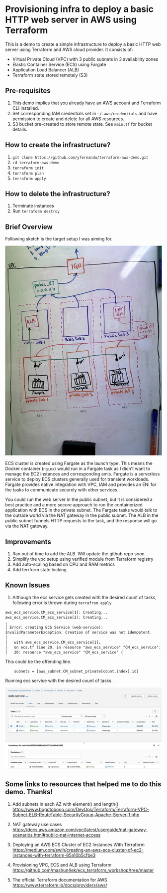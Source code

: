 

# Provisioning infra to deploy a basic HTTP web server in AWS using Terraform

This is a demo to create a simple infrastructure to deploy a basic HTTP web server using Terraform and AWS cloud provider. It consists of:

- Virtual Private Cloud (VPC) with 3 public subnets in 3 availability zones
- Elastic Container Service (ECS) using Fargate
- Application Load Balancer (ALB)
- Terraform state stored remotely (S3)

## Pre-requisites 
1. This demo implies that you already have an AWS account and Terraform CLI installed.
2. Set corresponding IAM credentials set in `~/.aws/credentials` and have permission to create and delete for all AWS resources.
3. S3 bucket pre-created to store remote state. See `main.tf` for bucket details.

## How to create the infrastructure?
1. `git clone https://github.com/yfernando/terraform-aws-demo.git`
2. `cd terraform-aws-demo`
3. `terraform init`
4. `terraform plan`
5. `terraform apply`

## How to delete the infrastructure?
1. Terminate instances
2. Run `terraform destroy`

## Brief Overview
Following sketch is the target setup I was aiming for. 

![Target setup](./image/sketch.jpeg)

ECS cluster is created using Fargate as the launch type. This means the Docker container (`nginx`) would run in a Fargate task as I didn’t want to manage the EC2 instances and corresponding amis. Fargate is a serverless service to deploy ECS clusters generally used for transient workloads. Fargate provides native integration with VPC, IAM and provides an ENI for the tasks to communicate securely with other services.

You could run the web server in the public subnet, but it is considered a best practice and a more secure approach to run the containerized application with ECS in the private subnet. The Fargate tasks would talk to the outside world via the NAT gateway in the public subnet. The ALB in the public subnet funnels HTTP requests to the task, and the response will go via the NAT gateway.

## Improvements

1. Ran out of time to add the ALB. Will update the github repo soon.
2. Simplify the vpc setup using verified module from Terraform registry
3. Add auto-scaling based on CPU and RAM metrics
4. Add terrform state locking

## Known Issues

1. Although the ecs service gets created with the desired count of tasks, following error is thrown during `terrafrom apply` 

```
aws_ecs_service.CM_ecs_service[1]: Creating...
aws_ecs_service.CM_ecs_service[2]: Creating...
╷
│ Error: creating ECS Service (web-service): InvalidParameterException: Creation of service was not idempotent.
│
│   with aws_ecs_service.CM_ecs_service[1],
│   on ecs.tf line 20, in resource "aws_ecs_service" "CM_ecs_service":
│   20: resource "aws_ecs_service" "CM_ecs_service" {
```
This could be the offending line. 
```
    subnets = [aws_subnet.CM_subnet_private[count.index].id]
```

Running ecs service with the desired count of tasks.

![Running ecs service](./image/running_ecs_service.jpeg)

## Some links to resources that helped me to do this demo. Thanks! 

1. Add subnets in each AZ with element() and length()
https://www.bogotobogo.com/DevOps/Terraform/Terraform-VPC-Subnet-ELB-RouteTable-SecurityGroup-Apache-Server-1.php

2. NAT gateway use cases
https://docs.aws.amazon.com/vpc/latest/userguide/nat-gateway-scenarios.html#public-nat-internet-access

3. Deploying an AWS ECS Cluster of EC2 Instances With Terraform
https://medium.com/swlh/creating-an-aws-ecs-cluster-of-ec2-instances-with-terraform-85a10b5cfbe3

4. Provisioning VPC, ECS and ALB using Terraform
https://github.com/mashun4ek/ecs_terraform_workshop/tree/master

5. The official Terraform documentation for AWS
https://www.terraform.io/docs/providers/aws/
